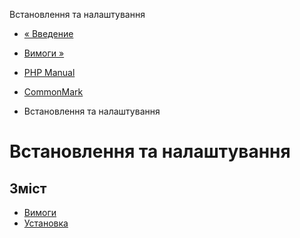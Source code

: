 Встановлення та налаштування

-   [« Введение](intro.cmark.md)
    
-   [Вимоги »](cmark.requirements.md)
    
-   [PHP Manual](index.md)
    
-   [CommonMark](book.cmark.md)
    
-   Встановлення та налаштування
    

# Встановлення та налаштування

## Зміст

-   [Вимоги](cmark.requirements.md)
-   [Установка](cmark.installation.md)